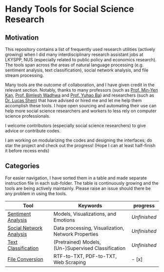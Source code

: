 # Handy Tools for Social Science Research

## Motivation

This repository contains a list of frequently used research utilities (actively growing) when I did many interdisciplinary research assistant jobs at LKYSPP, NUS (especially related to public policy and economics research). The tools span across the areas of natural language processing (e.g. sentiment analysis, text classification), social network analysis, and file stream processing. 

Many tools are the outcome of collaboration, and I have given credit in the relevant section. Notably, thanks to many professors (such as [Prof. Min-Yen Kan](https://www.comp.nus.edu.sg/~kanmy/), [Prof. Bimlesh Wadhwa](https://www.comp.nus.edu.sg/cs/people/bimlesh/) and [Prof. Yuhao Ba](https://lkyspp.nus.edu.sg/our-people/faculty/ba-yuhao)) and researchers (such as [Dr. Lucas Shen](https://www.lucasshen.com/)) that have advised or hired me and let me help them accomplish these tools. I hope open sourcing and automating their use can help more social science researchers and workers to less rely on computer science professionals.

I welcome contributors (especially social science researchers) to give advice or contribute codes.

I am working on modularizing the codes and designing the interfaces; do star the project and check out the progress! (Hope I can at least half-finish it before recess ends) 

<!-- ## Get Started
It has (yet) been packaged as a `pip` library named 'socipy'. To install, run the following command:
```
python3 -m pip install socipy
```

To install it manually, run:
```
git clone https://github.com/JThh/Handy-Tools-for-Social-Science-Research.git socipy
cd socipy
python3 setup.py install
``` -->

## Categories

For easier navigation, I have sorted them in a table and made separate instruction file in each sub-folder. The table is continuously growing and the tools are being actively maintainly. Please raise an issue should there be any problem in using the tools. 

| Tool      | Keywords | progress |
| ----------- | ----------- | ----------- |
| [Sentiment Analysis](./socipy/sentiment-analysis/README.md)      | Models, Visualizations, and Emotions       | _Unfinished_ |
| [Social Network Analysis](./socipy/social-network-analysis/README.md)   | Data processing, Visualization, Network Properties         | _Unfinished_ |
| [Text Classification](./socipy/text-classification/README.md)   | (Pretrained) Models, (Un-)Supervised Classification         | _Unfinished_ |
| [File Conversion](./socipy/file-conversion/README.md)   | RTF-to-TXT, PDF-to-TXT, Web Scraping         | - [x] |
